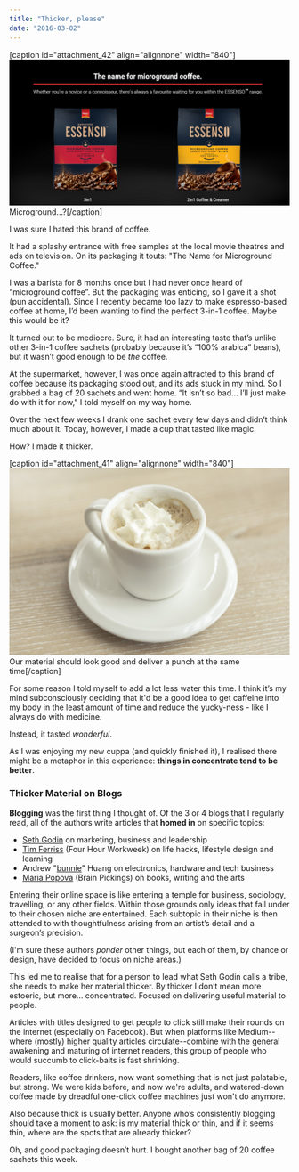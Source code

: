 ```yaml
---
title: "Thicker, please"
date: "2016-03-02"
---
```


\[caption id="attachment\_42" align="alignnone" width="840"\]![Microground...? ](images/essenso-1024x534.png) Microground...?\[/caption\]

I was sure I hated this brand of coffee.

It had a splashy entrance with free samples at the local movie theatres and ads on television. On its packaging it touts: "The Name for Microground Coffee."

I was a barista for 8 months once but I had never once heard of “microground coffee”. But the packaging was enticing, so I gave it a shot (pun accidental). Since I recently became too lazy to make espresso-based coffee at home, I’d been wanting to find the perfect 3-in-1 coffee. Maybe this would be it?

It turned out to be mediocre. Sure, it had an interesting taste that’s unlike other 3-in-1 coffee sachets (probably because it’s “100% arabica” beans), but it wasn’t good enough to be _the_ coffee.

At the supermarket, however, I was once again attracted to this brand of coffee because its packaging stood out, and its ads stuck in my mind. So I grabbed a bag of 20 sachets and went home. “It isn’t so bad… I’ll just make do with it for now," I told myself on my way home.

Over the next few weeks I drank one sachet every few days and didn’t think much about it. Today, however, I made a cup that tasted like magic.

How? I made it thicker.

\[caption id="attachment\_41" align="alignnone" width="840"\]![Our material should look good and deliver a punch at the same time](images/espresso-whip-1024x683.jpg) Our material should look good and deliver a punch at the same time\[/caption\]

For some reason I told myself to add a lot less water this time. I think it’s my mind subconsciously deciding that it'd be a good idea to get caffeine into my body in the least amount of time and reduce the yucky-ness - like I always do with medicine.

Instead, it tasted _wonderful_.

As I was enjoying my new cuppa (and quickly finished it), I realised there might be a metaphor in this experience: **things in concentrate tend to be better**.

### Thicker Material on Blogs

**Blogging** was the first thing I thought of. Of the 3 or 4 blogs that I regularly read, all of the authors write articles that **homed in** on specific topics:

- [Seth Godin](http://sethgodin.typepad.com/) on marketing, business and leadership
- [Tim Ferriss](http://fourhourworkweek.com/blog/) (Four Hour Workweek) on life hacks, lifestyle design and learning
- Andrew "[bunnie](http://www.bunniestudios.com/blog/)" Huang on electronics, hardware and tech business
- [Maria Popova](https://www.brainpickings.org/) (Brain Pickings) on books, writing and the arts

Entering their online space is like entering a temple for business, sociology, travelling, or any other fields. Within those grounds only ideas that fall under to their chosen niche are entertained. Each subtopic in their niche is then attended to with thoughtfulness arising from an artist’s detail and a surgeon’s precision.

(I'm sure these authors _ponder_ other things, but each of them, by chance or design, have decided to focus on niche areas.)

This led me to realise that for a person to lead what Seth Godin calls a tribe, she needs to make her material thicker. By thicker I don’t mean more estoeric, but more… concentrated. Focused on delivering useful material to people.

Articles with titles designed to get people to click still make their rounds on the internet (especially on Facebook). But when platforms like Medium--where (mostly) higher quality articles circulate--combine with the general awakening and maturing of internet readers, this group of people who would succumb to click-baits is fast shrinking.

Readers, like coffee drinkers, now want something that is not just palatable, but strong. We were kids before, and now we're adults, and watered-down coffee made by dreadful one-click coffee machines just won't do anymore.

Also because thick is usually better. Anyone who’s consistently blogging should take a moment to ask: is my material thick or thin, and if it seems thin, where are the spots that are already thicker?

Oh, and good packaging doesn’t hurt. I bought another bag of 20 coffee sachets this week.
